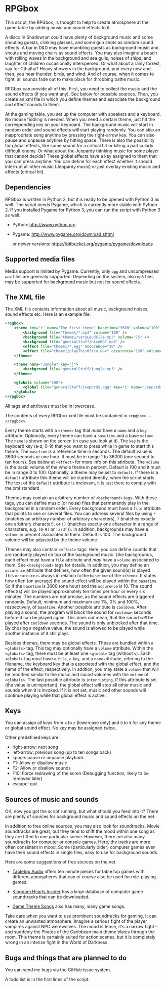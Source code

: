 RPGbox
======

This script, the RPGbox, is thought to help to create atmosphere at the game table by adding music and sound effects to it.

A disco in Shadowrun could have plenty of background music and some shouting guests, clinking glasses, and some gun shots as random sound effects. A bar in D&D may have mumbling guests as background music and shouts and moving chairs as sound effects. You may also imagine a beach with rolling waves in the background and sea gulls, noises of ships, and laughter of children occasionally interspersed. Or what about a rainy forrest, say for Cthulhu? Heavy showers in the background, and every now and then, you hear thunder, birds, and wind. And of course, when it comes to fight, all sounds fade out to make place for throbbing battle music.

RPGbox can provide all of this. First, you need to collect the music and the sound effects (if you want any). See below for possible sources. Then, you create an xml file in which you define themes and associate the background and effect sounds to them.

At the gaming table, you set up the computer with speakers and a keyboard. No mouse fiddling is needed. When you need a certain theme, just hit the corresponding key on your keyboard. The background music will start in random order and sound effects will start playing randomly. You can skip an inappropriate song anytime by pressing the right-arrow key. You can also pause and unpause anytime by hitting space. There is also the possibility for global effects, like some sound for a critical hit or killing a particularly difficult enemy. Or what about the Jeopardy thinking music for some player that cannot decide? These global effects have a key assigned to them that you can press anytime. You can define for each effect whether it should interrupt all other music (Jeopardy music) or just overlay existing music and effects (critical hit).


Dependencies
------------

RPGbox is written in Python 2, but it is ready to be opened with Python 3 as well. The script needs Pygame, which is currently more stable with Python 2. If you installed Pygame for Python 3, you can run the script with Python 3 as well.

- Python: http://www.python.org
- Pygame: http://www.pygame.org/download.shtml

   or newer versions: https://bitbucket.org/pygame/pygame/downloads


Supported media files
---------------------

Media support is limited by Pygame. Currently, only `ogg` and uncompressed `wav` files are generaly supported. Depending on the system, also `mp3` files may be supported for background music but not for sound effects.


The XML file
------------

The XML file contains information about all music, background noises, sound effects etc. Here is an example file:

```xml
<rpgbox>
	<theme key="t" name="The first theme" basetime="3600" volume="100" default="default">
		<background file="theme1/*.mp3" volume="100" />
		<background file="theme1/veryLoudFile.mp3" volume="75" />
		<background file="generalStuff/niceBG?.mp3" />
		<effect file="theme1/*.ogg" occurence="10" />
		<effect file="theme1/playThisOften.wav" occurence="120" volume="90" />
	</theme>

	<theme name="Jungle" key="j">
		<background file="generalStuff/jungle.mp3" />
	</theme>

	<globals volume="100">
		<global file="generalStuff/jeopardy.ogg" key="1" name="Jeopardy Thinking Music" volume="100" interrupting="interrupting" />
	</globals>
</rpgbox>
```

All tags and attributes *must* be in lowercase.

The contents of every RPGbox xml file must be contained in `<rpgbox>...</rpgbox>`.

Every theme starts with a `<theme>` tag that *must* have a `name` and a `key` attribute. Optionally, every theme can have a `basetime` and a base `volume`. The `name` is shown on the screen (in case you look at it). The `key` is the keyboard key (a-z, 0-9) that you want to press while in game to start this theme. The `basetime` is a reference time in seconds. The default value is 3600 seconds or one hour. It must be in range 1 to 36000 (one second to ten hours). See below at `<effect>` for more info on this attribute. The `volume` is the basic volume of the whole theme in percent. Default is 100 and it must be in range 0 to 100. Optionally, a theme may be set to `default`. If there is a `default` attribute this theme will be started directly, when the script starts. The text of the `default` attribute is irrelevant, it is just there to comply with the xml standard.

Themes may contain an arbitrary number of `<background>` tags. With these tags, you can define music (or noise) files that permanently play in the background in a random order. Every background must have a `file` attribute that points to one or several files. You can address several files by using `*` (matches an arbitrary number of arbitrary characters), `?` (matches exactly one arbitrary character), or `[]` (matches exactly one character in a range of characters, e.g. `[0-9]` or `[asdf]`). In addition, backgrounds may have a `volume` in percent associated to them. Default is 100. The background volume will be adjusted by the theme volume.

Themes may also contain `<effect>` tags. Here, you can define sounds that are randomly played on top of the background music. Like backgrounds, each effect must have a `file` attribute and *may* have a `volume` associated to them. See `<background>` tags for details. In addition, you may define an `occurence` attribute that defines, how often the given sound(s) is played. This `occurence` is always in relation to the `basetime` of the `<theme>`. It states how often (on average) the sound effect will be played within the `basetime`. So if the `basetime` is 3600 (one hour) and the `occurence` is 10. The sound effect(s) will be played approximately ten times per hour or every six minutes. The numbers are not precise, as the sound effects are triggered randomly. Default, minimum and maximum are 1%, 0% and 100%, respectively, of `basetime`. Another possible attribute is `cooldown`. After playing a sound, the program will block the sound for `cooldown` seconds before it can be played again. This does *not* mean, that the sound *will* be played after `cooldown` seconds. The sound is only unblocked after that time. By chosing a negative value, the sound is allowed to be played while another instance of it still plays.

Besides themes, there may be global effects. These are bundled within a `<globals>` tag. This tag may optionally have a `volume` attribute. Within the `<globals>` tag, there must be at least one `<global>` tag (without `s`). Each `<global>` tag *must* have a `file`, a `key`, and a `name` attribute, refering to the filename, the keyboard key that is associated with the global effect, and the name of the effect, respectively. In addtion, you may state a `volume` that will be modified similar to the music and sound volumes with the `volume` of `<globals>`. The last possible attribute is `interrupting`. If this attribute is set (the value is unimportant), the global effect will stop all other music and sounds when it is invoked. If it is not set, music and other sounds will continue playing while that global effect is active.


Keys
----

You can assign all keys from `a` to `z` (lowercase only) and `0` to `9` for any theme or global sound effect. No key may be assigned twice.

Other predefined keys are:

- right-arrow: next song
- left-arrow: previous song (up to ten songs back)
- space: pause or unpause playback
- F1: Allow or disallow music
- F2: Allow or disallow sounds
- F10: Force redrawing of the scren (Debugging function, likely to be removed later)
- escape: quit


Sources of music and sounds
---------------------------

OK, now you got the script running, but what should you feed into it? There are plenty of sources for background music and sound effects on the net.

In addition to free online sources, you may also look for soundtracks. Movie soundtracks are great, but they tend to shift the mood within one song as they are fitted to one particular scene. However, there are also many soundtracks for computer or console games. Here, the tracks are more often consistent in mood. Some (particularly older) computer games even have their sound effects in single files, easy to use for background sounds.

Here are some suggestions of free sources on the net.

- [Tabletop Audio](http://tabletopaudio.com) offers ten minute pieces for table top games with different atmospheres that can of course also be used for role-playing games.

- [Kingdom Hearts Insider](http://downloads.khinsider.com) has a large database of computer game soundtracks that can be downloaded.

- [Game Theme Songs](http://www.gamethemesongs.com) also has many, many game songs.

Take care when you want to use prominent soundtracks for gaming. It can create an unwanted atmosphere. Imagine a serious fight of the player vampires against NPC werewolves. The mood is tense, it's a narrow fight – and suddenly the Pirates of the Caribbean main theme blares through the room. This theme is certainly suited for action scenes, but it is completely wrong in an intense fight in the World of Darkness.


Bugs and things that are planned to do
--------------------------------------

You can send me bugs via the GitHub issue system.

A todo list is in the first lines of the script.

